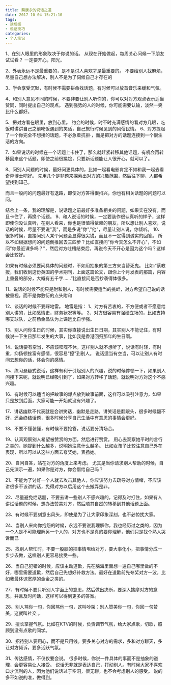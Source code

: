 ```yaml
---
title: 蔡康永的说话之道
date: 2017-10-04 15:21:10
tags:
- 读后感
- 说话技巧
categories:
- 个人笔记
---
```

1、在别人眼里的形象取决于你说的话。
从现在开始做起，每周关心问候一下朋友试试看？
一定要开心，阳光。

2、外表永远不是最重要的，是不是讨人喜欢才是最重要的。
不要给别人找麻烦，尽量自己想办法解决，别人不是为了伺候自己才存在的

3、学会享受沉默，有时候不需要拼命找话题，有时候可以放首音乐来缓和气氛。

4、和别人意见不同的时候，不要非要让别人听你的，你可以对对方观点表示适当赞同，同时提出自己的观点。
遇到强势的人的时候，你可能需要认输，淡然一笑比什么都好。
<!-- more -->
5、把对方看在眼里，放到心里。
约会的时候，时不时充满感情的看对方几眼，吃饭时讲讲自己之前吃饭遇到的笑话，自己旅行时候见到的风俗民情。
6、对方提起了一个你完全不想接的话题，不必急着抗拒·，而是把对方的话题连接到一个很生活的方向。

7、如果说话的时候在一个话题上卡住了，那么就赶紧转移其他话题，有机会再转移回来这个话题，即使之前很尴尬，只要新话题能让人很开心，就可以了。

8、问别人问题的时候，最好问更具体的，比如一起看电影肯定不如和我一起去看奇异博士吧好。
先用几个是非题来探索出对方的兴趣范围，然后往下聊，人都希望找到知己。

而且一般问的问题最好有退路，即使对方答得很扫兴，你也有相关话题的问题可以问。

结合上一条，我的理解是，说话题之前最好多准备相关的问题，如果实在没有，而且卡住了，再换个话题。
9、和人说话的时候，一定要装作很认真听的样子，这样即使你没认真听，在别人看来，你也是很值得依赖的朋友，所以想让别人喜欢，说话的时候，尽量不要说"我"，而是多说"你","他"，尽量让别人说，你倾听。
10、很多时候，直接问别人某个问题会显得很尖锐，而且不一定得到诚实的回答。
所以不如根据想问的问题倒推回去三四步？比如直接问"你今天怎么不开心"，不如问"你最近课多吗？"，然后对方吐槽结束后，再说今天不开心是因为这个吗？这样会比较好。

如果有时候必须要问具体的问题时，不如用抽象的第三方来当替死鬼。
比如:“蔡教授，我们收到这份英国的学术期刊，上面这篇论文，跟你上个月发表的那篇，内容上重叠的部分，大概有五千字……”比直接问是否抄袭得体很多。

11、说话的时候不能只是附和别人，有时候需要适当的挑衅，对方希望自己说的话被重视，而不是你敷衍的点头附和

12、谈话的时候不要踩地雷。
地雷是指：
1、对方有苦衷的，不方便或者不愿意给别人讲的，比如感情史，财务状况等等。
2、对方很容易有强硬立场的，比如支持哪支球队，之前杨金晶认为上课远比自学强。

13、别人问你生日的时候，其实你直接说出生日日期，其实别人不能记住，有时候说一下生日那年发生的大事，比如我是香港回归那年的生日啊。

14、说话要有空当，不应该喋喋不休，这样别人就不想听了，说话有时轻，有时重，抑扬顿挫富有感情，很容易"撩"到别人。
说话适当有空当，可以让别人有时间去想你的话，体会你的感情。

15、练习悬疑式说话，这样有利于引起别人的兴趣，说的时候停顿一下，如果别人问接下来呢，就说明已经吸引到了，如果对方转移了话题，就说明对方对这个不感兴趣。

16、有时候可以适当的把故事的爆点放到故事前面，这样可以吸引注意力，如果只是放到后面，大家可能一开始就没有兴趣了。

17、讲话幽默不代表就是会讲笑话，幽默是走路，讲笑话是翻跟头，很多时候翻不好，还会终结话题，很多时候分享自己生活中有意思的事情会更好。

18、不要不懂装懂，有时候不要抢答，说话要分清场合。

19、认真观察别人希望被赞赏的方面，然后进行赞赏。
用心去观察她平时的言行之类的，她提到什么越多，说明她注意什么越多。
比如女孩子比较注意自己外在表现，所以可以从这些方面去夸奖她，表扬她。

20、自问自答，站在对方的角度上来考虑。
尤其是当你请求别人帮助的时候，自己先演示一遍，如果你是对方，你会借给自己吗？

21、不能为了讨好一个人就去攻击其他人，你应该努力去疏导对方情绪，不应该讲很多不该讲的话，免得对方以后用这个去搬弄是非。

22、尽量避免烂话题，不要去讲一些别人不感兴趣的，记得及时打住，如果有人讲烂话题的时候，想办法赞美对方，然后顺其自然的转移到其他话题上面。

23、有时候不要刻意出风头，即使是为了让大家印象深刻，也不必惊扰大家。

24、当别人来向你抱怨的时候，永远不要说我理解你，我也经历过之类的，因为一个人是不可能理解另一个人的，对方也不是真的要你理解，他们只是找个熟人哭诉而已

25、找别人帮忙时，不要一股脑的把事情甩给对方，要大事化小，把事情分成一步步去做，这样别人更容易接受一些。

26、当自己犯错的时候，应该主动道歉，先在脑海里面想一遍自己哪里做的不好，哪里需要道歉，然后自己先想好补救方法。最好在道歉前先夸奖对方一波，比如我最体谅宽厚的金金之类的。

27、有时候不要只听别人字面上的意思，然后做出决断，要深入揣摩对方的意思，并且及时问话，这样可以得到更多的答案。

28、别人骂你一句，你回骂他一句，这叫吵架：别人赞美你一句，你回一句赞美，这就叫社交 。

29、擅长掌握气氛。比如在KTV的时候，负责调节气氛，给大家点歌，切歌，照顾到没有点歌的同学。

30、招待别人要用心，而不是只用钱。要多关心对方的需求，多和对方聊天，多让对方倾诉，要多活跃气氛。

31、传达感情，不仅仅要会说。
很多时候，你说一件具体的事而不是抽象的道理，会更容易让人接受。
说话无非就是表达自己，打动别人。有时候大家不喜欢口才流利的人，因为他们说话过于空洞，很无聊，也不会考虑别人的感受。
说的多不如说的准，做得到。
